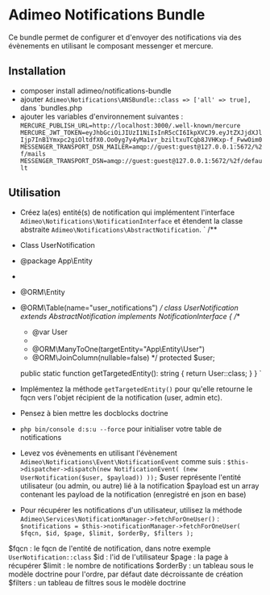 # Adimeo Notifications Bundle

Ce bundle permet de configurer et d'envoyer des notifications via des évènements en utilisant le composant messenger et mercure.

## Installation
* composer install adimeo/notifications-bundle
* ajouter `Adimeo\Notifications\ANSBundle::class => ['all' => true],` dans `bundles.php
* ajouter les variables d'environnement suivantes :
`
MERCURE_PUBLISH_URL=http://localhost:3000/.well-known/mercure
MERCURE_JWT_TOKEN=eyJhbGciOiJIUzI1NiIsInR5cCI6IkpXVCJ9.eyJtZXJjdXJlIjp7InB1Ymxpc2giOltdfX0.Oo0yg7y4yMa1vr_bziltxuTCqb8JVHKxp-f_FwwOim0
MESSENGER_TRANSPORT_DSN_MAILER=amqp://guest:guest@127.0.0.1:5672/%2f/mails
MESSENGER_TRANSPORT_DSN=amqp://guest:guest@127.0.0.1:5672/%2f/default
`

## Utilisation
- Créez la(es) entité(s) de notification qui implémentent l'interface `Adimeo\Notifications\NotificationInterface` et étendent la classe abstraite `Adimeo\Notifications\AbstractNotification`.
`
/**
 * Class UserNotification
 * @package App\Entity
 *
 * @ORM\Entity
 * @ORM\Table(name="user_notifications")
 */
class UserNotification extends AbstractNotification implements NotificationInterface
{
    /**
     * @var User
     *
     * @ORM\ManyToOne(targetEntity="App\Entity\User")
     * @ORM\JoinColumn(nullable=false)
     */
    protected $user;

    public static function getTargetedEntity(): string
    {
        return User::class;
    }
}
`
- Implémentez la méthode `getTargetedEntity()` pour qu'elle retourne le fqcn vers l'objet récipient de la notification (user, admin etc).
- Pensez à bien mettre les docblocks doctrine
- `php bin/console d:s:u --force` pour initialiser votre table de notifications 

- Levez vos évènements en utilisant l'évènement `Adimeo\Notifications\Event\NotificationEvent` comme suis :
`
$this->dispatcher->dispatch(new NotificationEvent(
    (new UserNotification($user, $payload))
));
`
$user représente l'entité utilisateur (ou admin, ou autre) lié à la notification
$payload est un array contenant les payload de la notification (enregistré en json en base)

- Pour récupérer les notifications d'un utilisateur, utilisez la méthode `Adimeo\Services\NotificationManager->fetchForOneUser()` :
`
$notifications = $this->notificationManager->fetchForOneUser(
    $fqcn,
    $id,
    $page,
    $limit,
    $orderBy,
    $filters
);
`

$fqcn : le fqcn de l'entité de notification, dans notre exemple `UserNotification::class`
$id : l'id de l'utilisateur
$page : la page à récupérer
$limit : le nombre de notifications
$orderBy : un tableau sous le modèle doctrine pour l'ordre, par défaut date décroissante de création
$filters : un tableau de filtres sous le modèle doctrine 

